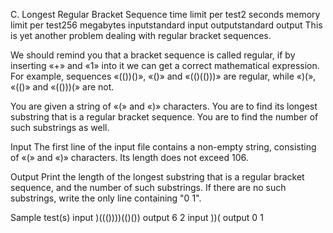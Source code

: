 C. Longest Regular Bracket Sequence
time limit per test2 seconds
memory limit per test256 megabytes
inputstandard input
outputstandard output
This is yet another problem dealing with regular bracket sequences.

We should remind you that a bracket sequence is called regular, if by inserting «+» and «1» into it we can get a correct mathematical expression. For example, sequences «(())()», «()» and «(()(()))» are regular, while «)(», «(()» and «(()))(» are not.

You are given a string of «(» and «)» characters. You are to find its longest substring that is a regular bracket sequence. You are to find the number of such substrings as well.

Input
The first line of the input file contains a non-empty string, consisting of «(» and «)» characters. Its length does not exceed 106.

Output
Print the length of the longest substring that is a regular bracket sequence, and the number of such substrings. If there are no such substrings, write the only line containing "0 1".

Sample test(s)
input
)((())))(()())
output
6 2
input
))(
output
0 1
